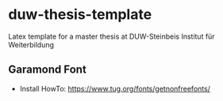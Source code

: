 # duw-thesis-template
Latex template for a master thesis at DUW-Steinbeis Institut für Weiterbildung

## Garamond Font

* Install HowTo: https://www.tug.org/fonts/getnonfreefonts/
